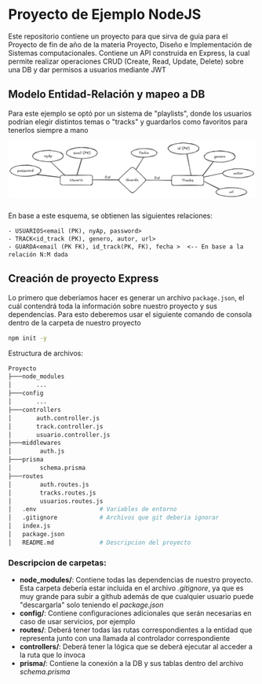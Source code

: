 # Proyecto de Ejemplo NodeJS

Este repositorio contiene un proyecto para que sirva de guia para el Proyecto de fin de año de la materia Proyecto, 
Diseño e Implementación de Sistemas computacionales. Contiene un API construida en Express, la cual permite realizar 
operaciones CRUD (Create, Read, Update, Delete) sobre una DB y dar permisos a usuarios mediante JWT

## Modelo Entidad-Relación y mapeo a DB

Para este ejemplo se optó por un sistema de "playlists", donde los usuarios podrían elegir distintos temas o "tracks" y guardarlos como favoritos para tenerlos siempre a mano

<img src="public/MER.jpeg" style="margin-bottom: 10px">

En base a este esquema, se obtienen las siguientes relaciones:
```
- USUARIOS<email (PK), nyAp, password>
- TRACK<id_track (PK), genero, autor, url>
- GUARDA<email (PK FK), id_track(PK, FK), fecha >  <-- En base a la relación N:M dada
```

## Creación de proyecto Express

Lo primero que deberíamos hacer es generar un archivo `package.json`, el cuál contendrá toda la información sobre nuestro proyecto y sus dependencias. Para esto deberemos usar el siguiente comando de consola dentro de la carpeta de nuestro proyecto

```cmd
npm init -y
```

Estructura de archivos:

```bash
Proyecto
├───node_modules
│       ...
├───config
│       ...
├───controllers
│       auth.controller.js
│       track.controller.js
│       usuario.controller.js
├───middlewares
│        auth.js
├───prisma
│        schema.prisma
├───routes
│        auth.routes.js
│        tracks.routes.js
│        usuarios.routes.js
│   .env                  # Variables de entorno
│   .gitignore            # Archivos que git deberia ignorar
│   index.js
│   package.json
│   README.md             # Descripcion del proyecto
```

### Descripcion de carpetas:

- **node_modules/**: Contiene todas las dependencias de nuestro proyecto. Esta carpeta debería estar incluida en el archivo *.gitignore*, ya que es muy grande para subir a github además de que cualquier usuario puede "descargarla" solo teniendo el *package.json*
- **config/**: Contiene configuraciones adicionales que serán necesarias en caso de usar servicios, por ejemplo
- **routes/**: Deberá tener todas las rutas correspondientes a la entidad que representa junto con una llamada al controlador correspondiente
- **controllers/**: Deberá tener la lógica que se deberá ejecutar al acceder a la ruta que lo invoca
- **prisma/**: Contiene la conexión a la DB y sus tablas dentro del archivo *schema.prisma*